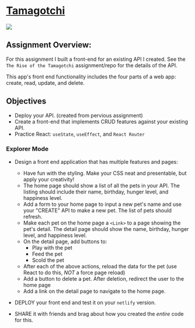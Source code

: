 # [Tamagotchi](https://tamagotchi-front-end-stevensmacbook.netlify.app/)

<img src="./src/assets/Tamagotchi.gif">

## Assignment Overview:

For this assignment I built a front-end for an existing API I created. See the `The Rise of the Tamagotchi` assignment/repo for the details of the API.

This app's front end functionality includes the four parts of a web app: create, read, update, and delete.

## Objectives

- Deploy your API. (created from pervious assignment)
- Create a front-end that implements CRUD features against your existing API.
- Practice React: `useState`, `useEffect`, and `React Router`

### Explorer Mode

- Design a front end application that has multiple features and pages:

  - Have fun with the styling. Make your CSS neat and presentable, but apply your creativity!
  - The home page should show a list of all the pets in your API. The listing should include their name, birthday, hunger level, and happiness level.
  - Add a form to your home page to input a new pet's name and use your "CREATE" API to make a new pet. The list of pets should refresh.
  - Make each pet on the home page a `<Link>` to a page showing the pet's detail. The detail page should show the name, birthday, hunger level, and happiness level.
  - On the detail page, add buttons to:
    - Play with the pet
    - Feed the pet
    - Scold the pet
  - After each of the above actions, reload the data for the pet (use React to do this, _NOT_ a force page reload)
  - Add a button to delete a pet. After deletion, redirect the user to the home page
  - Add a link on the detail page to navigate to the home page.

- DEPLOY your front end and test it on your `netlify` version.
- SHARE it with friends and brag about how you created the _entire_ code for this.
